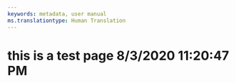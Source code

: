 ```yaml
---
keywords: metadata, user manual
ms.translationtype: Human Translation
---
```

# this is a test page 8/3/2020 11:20:47 PM